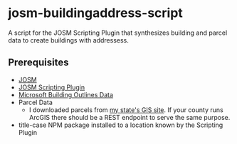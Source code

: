 # josm-buildingaddress-script
A script for the JOSM Scripting Plugin that synthesizes building and parcel data to create buildings with addressess.

## Prerequisites
- [JOSM](https://josm.openstreetmap.de/)
- [JOSM Scripting Plugin](https://gubaer.github.io/josm-scripting-plugin/)
- [Microsoft Building Outlines Data](https://www.microsoft.com/en-us/maps/bing-maps/building-footprints)
- Parcel Data
    - I downloaded parcels from [my state's GIS site](https://maps.sco.wisc.edu/Parcels/).  If your county runs ArcGIS there should be a REST endpoint to serve the same purpose.
- title-case NPM package installed to a location known by the Scripting Plugin